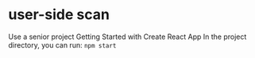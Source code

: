 
# user-side scan
Use a senior project
Getting Started with Create React App
In the project directory, you can run: `npm start`




